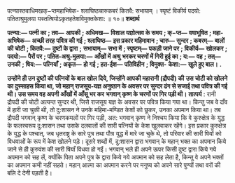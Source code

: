 

पत्न्यास्तवाधिमखक्−प्तमहाभिषेक- श्लाघिष्ठचारुकबरं कितवै: सभायाम् । स्पृष्टं विकीर्य पदयो: पतिताश्रुमुलया यस्तत्षियोऽकृतहतेशविमुक्तकेशा: ॥ १०॥ **शब्दार्थ** 

**पत्न्या:—** **पत्नी का** **; तव—** **आपकी** **; अधिमख—** **विशाल यज्ञोत्सव के समय** **; क्−प्त—** **वषाभूषित** **; महा-अभिषेक—** **अच्छी तरह** **पवित्र की गई** **; श्लाघिष्ठ—** **इस प्रकार महिमावान** **; चारु—** **सुन्दर** **; कबरम्—** **बालों की चोटी** **; कितवै:—** **दुष्टों के द्वारा** **;** **सभायाम्—** **सभा में** **; स्पृष्टम्—** **पकड़ी जाने पर** **; विकीर्य—** **खोलकर** **; पदयो:—** **पैरों पर** **; पतित-अश्रु-मुलया:—** **आँखों में अश्रु** **भरकर चरणों में गिरी हुई का** **; य:—** **वह** **; तत्—** **उनकी** **; षिय:—** **पत्नियाँ** **; अकृत—** **हो गई** **; हत-ईश—** **पतिविहीन** **; विमुक्त-** **केशा:—** **खुले हुए बाल।** **.** 

**उन्होंने ही उन दुष्टों की पत्नियों के बाल खोल दिये, जिन्होंने आपकी महारानी (द्रौपदी) की** **उस चोटी को खोलने का दुस्साहस किया था, जो महान् राजसूय-यज्ञ अनुष्ठान के अवसर पर** **सुन्दर ढंग से सजाई तथा पवित्र की गई थी। उस समय वह अपनी आँखों में आँसू भर कर** **भगवान् कृष्ण के चरणों पर गिर पड़ी थी।** **तात्पर्य** : रानी द्रौपदी की चोटी अत्यन्त सुन्दर थी, जिसे राजसूय यज्ञ के अवसर पर पवित्र किया गया था। किन्तु जब वे दाँव में हारी जा चुकी थी, तो दु:शासन ने उनके महिमा-मण्डित केशों को छूकर, उनका अपमान किया था। तब द्रौपदी भगवान् कृष्ण के चरणकमलों पर गिर पड़ी, अत: भगवान् कृष्ण ने निश्चय किया कि वे कुरुक्षेत्र के युद्ध के फलस्वरूप दु:शासन तथा उसके दलवालों की सारी पत्नियों के केश खुलवाकर रहेंगे। इस प्रकार कुरुक्षेत्र के युद्ध के पश्चात्, जब धृतराष्ट्र के सारे पुत्र तथा पौत्र युद्ध में मारे जा चुके थे, तो परिवार की सारी षियों को विधवाओं के रूप में केश खोलने पड़े। दूसरे शब्दों में, दु:शासन द्वारा भगवान् के महान् भक्त का अपमान किये जाने से ही कुरुवंश की सारी षियाँ विधवा हो गईं। भगवान् भले ही अपने ऊपर किसी दुष्ट द्वारा किये गये अपमान को सह लें, क्योंकि पिता अपने पुत्र के द्वारा किये गये अपमान को सह लेता है, किन्तु वे अपने भक्तों का अपमान कभी नहीं सहते। महान् आत्मा का अपमान करने पर मनुष्य को अपने सारे पुण्यों तथा वरों की बलि दे देनी पड़ती है। 